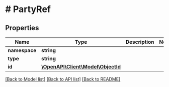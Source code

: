 # # PartyRef

## Properties

Name | Type | Description | Notes
------------ | ------------- | ------------- | -------------
**namespace** | **string** |  |
**type** | **string** |  |
**id** | [**\OpenAPI\Client\Model\ObjectId**](ObjectId.md) |  |

[[Back to Model list]](../../README.md#models) [[Back to API list]](../../README.md#endpoints) [[Back to README]](../../README.md)
